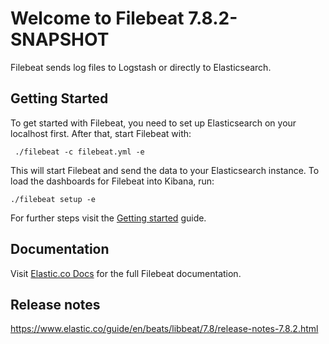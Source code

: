 # Welcome to Filebeat 7.8.2-SNAPSHOT

Filebeat sends log files to Logstash or directly to Elasticsearch.

## Getting Started

To get started with Filebeat, you need to set up Elasticsearch on
your localhost first. After that, start Filebeat with:

     ./filebeat -c filebeat.yml -e

This will start Filebeat and send the data to your Elasticsearch
instance. To load the dashboards for Filebeat into Kibana, run:

    ./filebeat setup -e

For further steps visit the
[Getting started](https://www.elastic.co/guide/en/beats/filebeat/7.8/filebeat-getting-started.html) guide.

## Documentation

Visit [Elastic.co Docs](https://www.elastic.co/guide/en/beats/filebeat/7.8/index.html)
for the full Filebeat documentation.

## Release notes

https://www.elastic.co/guide/en/beats/libbeat/7.8/release-notes-7.8.2.html
